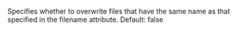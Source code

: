 Specifies whether to overwrite files that have the
            same name as that specified in the filename attribute.
            Default: false